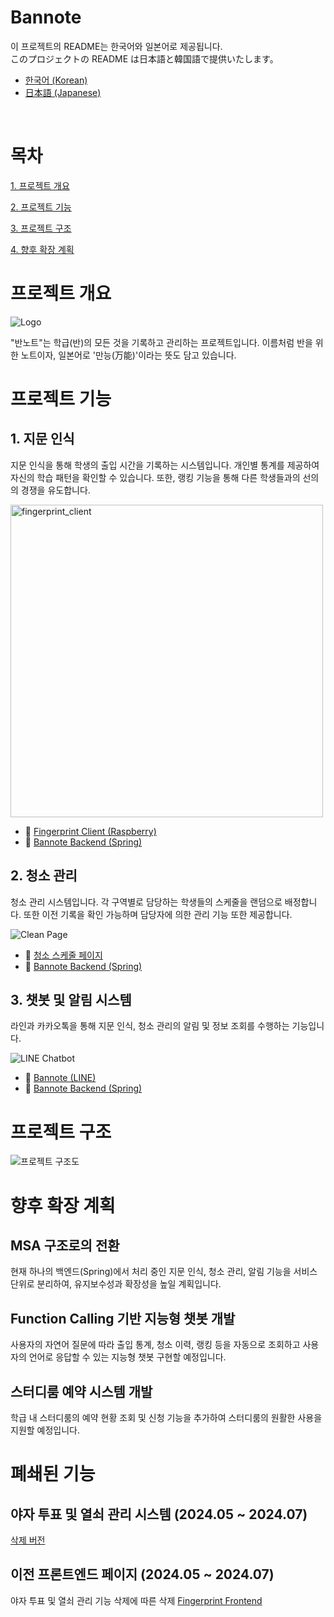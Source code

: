 # Bannote

이 프로젝트의 README는 한국어와 일본어로 제공됩니다.
<br>
このプロジェクトの README は日本語と韓国語で提供いたします。

- [한국어 (Korean)](README_ko.md)
- [日本語 (Japanese)](README.md)

<br>

# 목차

[1. 프로젝트 개요](#프로젝트-개요)

[2. 프로젝트 기능](#프로젝트-기능)

[3. 프로젝트 구조](#프로젝트-구조)

[4. 향후 확장 계획](#향후-확장-계획)

# 프로젝트 개요

![Logo](assets/LOGO.png)

"반노트"는 학급(반)의 모든 것을 기록하고 관리하는 프로젝트입니다.
이름처럼 반을 위한 노트이자, 일본어로 '만능(万能)'이라는 뜻도 담고 있습니다.

# 프로젝트 기능

## 1. 지문 인식

지문 인식을 통해 학생의 출입 시간을 기록하는 시스템입니다.
개인별 통계를 제공하여 자신의 학습 패턴을 확인할 수 있습니다.
또한, 랭킹 기능을 통해 다른 학생들과의 선의의 경쟁을 유도합니다.

<img src="assets/ko/fingerprint_client.png" alt="fingerprint_client" width="500px">

- 🔗 [Fingerprint Client (Raspberry)](https://github.com/Bannote/Fingerprint-client)
- 🔗 [Bannote Backend (Spring)](https://github.com/Bannote/Fingerprint-client)

## 2. 청소 관리

청소 관리 시스템입니다. 각 구역별로 담당하는 학생들의 스케줄을 랜덤으로 배정합니다.
또한 이전 기록을 확인 가능하며 담당자에 의한 관리 기능 또한 제공합니다.

![Clean Page](assets/ko/clean_page.png)

- 🔗 [청소 스케줄 페이지](https://bannote.org/src/pages/clean/clean.html)
- 🔗 [Bannote Backend (Spring)](https://github.com/Bannote/Fingerprint-client)

## 3. 챗봇 및 알림 시스템

라인과 카카오톡을 통해 지문 인식, 청소 관리의 알림 및 정보 조회를 수행하는 기능입니다.

![LINE Chatbot](assets/ko/line_chatbot.png)

- 🔗 [Bannote (LINE)](https://line.me/R/ti/p/@157fxsqo)
- 🔗 [Bannote Backend (Spring)](https://github.com/Bannote/Fingerprint-client)

# 프로젝트 구조

![프로젝트 구조도](assets/architecture-overview_ko.png)

# 향후 확장 계획

## **MSA 구조로의 전환**

현재 하나의 백엔드(Spring)에서 처리 중인 지문 인식, 청소 관리, 알림 기능을 서비스 단위로 분리하여, 유지보수성과 확장성을 높일 계획입니다.

## **Function Calling 기반 지능형 챗봇 개발**

사용자의 자연어 질문에 따라 출입 통계, 청소 이력, 랭킹 등을 자동으로 조회하고 사용자의 언어로 응답할 수 있는 지능형 챗봇 구현할 예정입니다.

## **스터디룸 예약 시스템 개발**

학급 내 스터디룸의 예약 현황 조회 및 신청 기능을 추가하여 스터디룸의 원활한 사용을 지원할 예정입니다.

# 폐쇄된 기능

## 야자 투표 및 열쇠 관리 시스템 (2024.05 ~ 2024.07)

[삭제 버전](https://github.com/kyumin1227/Fingerprint_Backend/releases/tag/alpha)

## 이전 프론트엔드 페이지 (2024.05 ~ 2024.07)

야자 투표 및 열쇠 관리 기능 삭제에 따른 삭제
[Fingerprint Frontend](https://github.com/kyumin1227/Fingerprint_Frontend)
